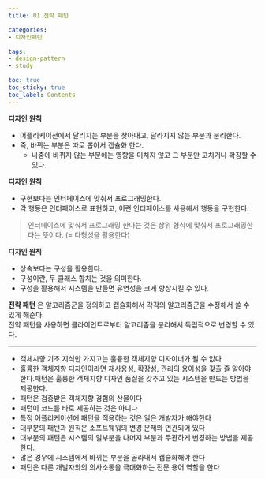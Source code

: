 ```yaml
---
title: 01.전략 패턴

categories:
- 디자인패턴

tags:
- design-pattern
- study

toc: true
toc_sticky: true
toc_label: Contents
---
```


**디자인 원칙**
- 어플리케이션에서 달리지는 부분을 찾아내고, 달라지지 않는 부분과 분리한다.
- 즉, 바뀌는 부분은 따로 뽑아서 캡슐화 한다.
    - 나중에 바뀌지 않는 부분에는 영향을 미치지 않고 그 부분만 고치거나 확장할 수 있다.

**디자인 원칙**
- 구현보다는 인터페이스에 맞춰서 프로그래밍한다.
- 각 행동은 인터페이스로 표현하고, 이런 인터페이스를 사용해서 행동을 구현한다.

> 인터페이스에 맞춰서 프로그래밍 한다는 것은 상위 형식에 맞춰서 프로그래밍한다는 뜻이다.  (= 다형성을 활용한다)

**디자인 원칙**
- 상속보다는 구성을 활용한다.
- 구성이란, 두 클래스 합치는 것을 의미한다.
- 구성을 활용해서 시스템을 만들면 유연성을 크게 향상시킬 수 있다.

**전략 패턴** 은 알고리즘군을 정의하고 캡슐화해서 각각의 알고리즘군을 수정해서 쓸 수 있게 해준다.  
전약 패턴을 사용하면 클라이언트로부터 알고리즘을 분리해서 독립적으로 변경할 수 있다.

---

- 객체시향 기초 지식만 가지고는 훌륭한 객체지향 디자이너가 될 수 없다
- 훌륭한 객체지향 디자인이라면 재사용성, 확장성, 관리의 용이성을 갖출 줄 알아야 한다.패턴은 훌륭한 객체지향 디자인 품질을 갖추고 있는 시스템을 만드는 방법을 제공한다.
- 패턴은 검증받은 객체지향 경험의 산물이다
- 패턴이 코드를 바로 제공하는 것은 아니다
- 특정 어플리케이션에 패턴을 적용하는 것은 일은 개발자가 해야한다
- 대부분의 패턴과 원칙은 소프트웨워의 변경 문제와 연관되어 있다
- 대부분의 패턴은 시스템의 일부분을 나머지 부분과 무관하게 변경하는 방법을 제공한다.
- 많은 경우에 시스템에서 바뀌는 부분을 골라내서 캡슐화해야 한다
- 패턴은 다른 개발자와의 의사소통을 극대화하는 전문 용어 역할을 한다